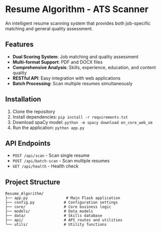 # Resume Algorithm - ATS Scanner

An intelligent resume scanning system that provides both job-specific matching and general quality assessment.

## Features

- **Dual Scoring System**: Job matching and quality assessment
- **Multi-format Support**: PDF and DOCX files
- **Comprehensive Analysis**: Skills, experience, education, and content quality
- **RESTful API**: Easy integration with web applications
- **Batch Processing**: Scan multiple resumes simultaneously

## Installation

1. Clone the repository
2. Install dependencies: `pip install -r requirements.txt`
3. Download spaCy model: `python -m spacy download en_core_web_sm`
4. Run the application: `python app.py`

## API Endpoints

- `POST /api/scan` - Scan single resume
- `POST /api/batch-scan` - Scan multiple resumes
- `GET /api/health` - Health check

## Project Structure

```
Resume_Algorithm/
├── app.py                 # Main Flask application
├── config.py             # Configuration settings
├── core/                 # Core business logic
├── models/               # Data models
├── data/                 # Skills database
├── api/                  # API routes and utilities
└── utils/                # Utility functions
```